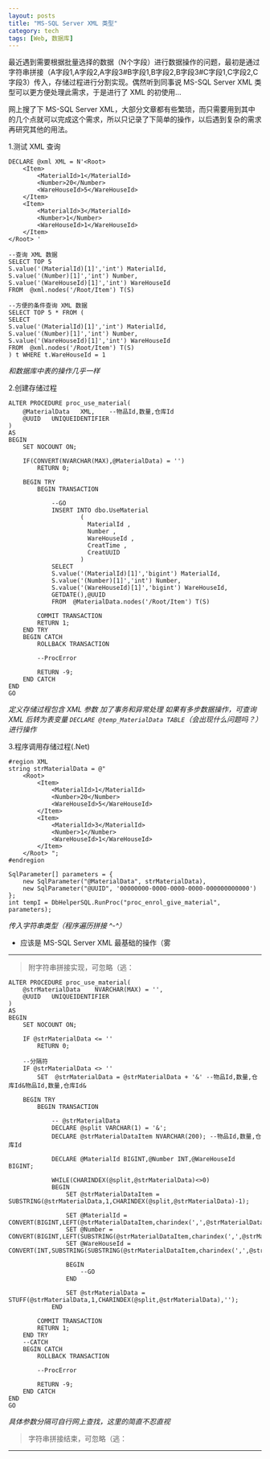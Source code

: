 ```yaml
---
layout: posts
title: "MS-SQL Server XML 类型"
category: tech
tags: [Web, 数据库]
---
```


最近遇到需要根据批量选择的数据（N个字段）进行数据操作的问题，最初是通过字符串拼接（A字段1,A字段2,A字段3#B字段1,B字段2,B字段3#C字段1,C字段2,C字段3）传入，存储过程进行分割实现。偶然听到同事说 MS-SQL Server XML 类型可以更方便处理此需求，于是进行了 XML 的初使用...

<!--break-->

网上搜了下 MS-SQL Server XML，大部分文章都有些繁琐，而只需要用到其中的几个点就可以完成这个需求，所以只记录了下简单的操作，以后遇到复杂的需求再研究其他的用法。

1.测试 XML 查询
	
	DECLARE @xml XML = N'<Root>   
		<Item>
			<MaterialId>1</MaterialId>
			<Number>20</Number>
			<WareHouseId>5</WareHouseId>
		</Item>
		<Item>
			<MaterialId>3</MaterialId>
			<Number>1</Number>
			<WareHouseId>1</WareHouseId>
		</Item>
	</Root> '

	--查询 XML 数据
	SELECT TOP 5
	S.value('(MaterialId)[1]','int') MaterialId, 
	S.value('(Number)[1]','int') Number,
	S.value('(WareHouseId)[1]','int') WareHouseId 
	FROM  @xml.nodes('/Root/Item') T(S)
	
	--方便的条件查询 XML 数据
	SELECT TOP 5 * FROM (
	SELECT
	S.value('(MaterialId)[1]','int') MaterialId, 
	S.value('(Number)[1]','int') Number,
	S.value('(WareHouseId)[1]','int') WareHouseId 
	FROM  @xml.nodes('/Root/Item') T(S)
	) t WHERE t.WareHouseId = 1

*和数据库中表的操作几乎一样*

2.创建存储过程

	ALTER PROCEDURE proc_use_material(
		@MaterialData	XML,	--物品Id,数量,仓库Id
		@UUID	UNIQUEIDENTIFIER
	)
	AS 
	BEGIN
		SET NOCOUNT ON;

		IF(CONVERT(NVARCHAR(MAX),@MaterialData) = '')
			RETURN 0;

		BEGIN TRY
			BEGIN TRANSACTION
				
				--GO
				INSERT INTO dbo.UseMaterial
						( 
						  MaterialId ,
						  Number ,
						  WareHouseId ,
						  CreatTime ,
						  CreatUUID 
						)
				SELECT 
				S.value('(MaterialId)[1]','bigint') MaterialId, 
				S.value('(Number)[1]','int') Number,
				S.value('(WareHouseId)[1]','bigint') WareHouseId,
				GETDATE(),@UUID
				FROM  @MaterialData.nodes('/Root/Item') T(S)
				
			COMMIT TRANSACTION
			RETURN 1;
		END TRY
		BEGIN CATCH
			ROLLBACK TRANSACTION

			--ProcError

			RETURN -9;
		END CATCH
	END
	GO

*定义存储过程包含 XML 参数*
*加了事务和异常处理*
*如果有多步数据操作，可查询 XML 后转为表变量 `DECLARE @temp_MaterialData TABLE`（会出现什么问题吗？）进行操作*

3.程序调用存储过程(.Net)

	#region XML
	string strMaterialData = @"
		<Root>   
			<Item>
				<MaterialId>1</MaterialId>
				<Number>20</Number>
				<WareHouseId>5</WareHouseId>
			</Item>
			<Item>
				<MaterialId>3</MaterialId>
				<Number>1</Number>
				<WareHouseId>1</WareHouseId>
			</Item>
		</Root> ";
	#endregion

	SqlParameter[] parameters = {
		new SqlParameter("@MaterialData", strMaterialData),
		new SqlParameter("@UUID", '00000000-0000-0000-0000-000000000000')
	};
	int tempI = DbHelperSQL.RunProc("proc_enrol_give_material", parameters);

*传入字符串类型（程序遍历拼接 ^-^）*

- 应该是 MS-SQL Server XML 最基础的操作（雾

------

> 附字符串拼接实现，可忽略（逃：

	ALTER PROCEDURE proc_use_material(
		@strMaterialData	NVARCHAR(MAX) = '',
		@UUID	UNIQUEIDENTIFIER
	)
	AS
	BEGIN
		SET NOCOUNT ON;

		IF @strMaterialData <= ''
			RETURN 0;

		--分隔符
		IF @strMaterialData <> ''
			SET  @strMaterialData = @strMaterialData + '&' --物品Id,数量,仓库Id&物品Id,数量,仓库Id&

		BEGIN TRY
			BEGIN TRANSACTION

				-- @strMaterialData
				DECLARE @split VARCHAR(1) = '&';
				DECLARE @strMaterialDataItem NVARCHAR(200); --物品Id,数量,仓库Id

				DECLARE @MaterialId BIGINT,@Number INT,@WareHouseId BIGINT;

				WHILE(CHARINDEX(@split,@strMaterialData)<>0)
				BEGIN
					SET @strMaterialDataItem = SUBSTRING(@strMaterialData,1,CHARINDEX(@split,@strMaterialData)-1);
					
					SET @MaterialId = CONVERT(BIGINT,LEFT(@strMaterialDataItem,charindex(',',@strMaterialDataItem,1)-1));
					SET @Number = CONVERT(BIGINT,LEFT(SUBSTRING(@strMaterialDataItem,charindex(',',@strMaterialDataItem,1)+1,len(@strMaterialDataItem)),CHARINDEX(',',SUBSTRING(@strMaterialDataItem,charindex(',',@strMaterialDataItem,1)+1,len(@strMaterialDataItem)),1)-1));
					SET @WareHouseId = CONVERT(INT,SUBSTRING(SUBSTRING(@strMaterialDataItem,charindex(',',@strMaterialDataItem,1)+1,len(@strMaterialDataItem)),charindex(',',SUBSTRING(@strMaterialDataItem,charindex(',',@strMaterialDataItem,1)+1,len(@strMaterialDataItem)),1)+1,len(@strMaterialDataItem)));
					
					BEGIN
						--GO
					END
					
					SET @strMaterialData = STUFF(@strMaterialData,1,CHARINDEX(@split,@strMaterialData),'');
				END

			COMMIT TRANSACTION
			RETURN 1;
		END TRY
		--CATCH
		BEGIN CATCH
			ROLLBACK TRANSACTION

			--ProcError

			RETURN -9;
		END CATCH
	END
	GO
	
*具体参数分隔可自行网上查找，这里的简直不忍直视*

> 字符串拼接结束，可忽略（逃：

------

